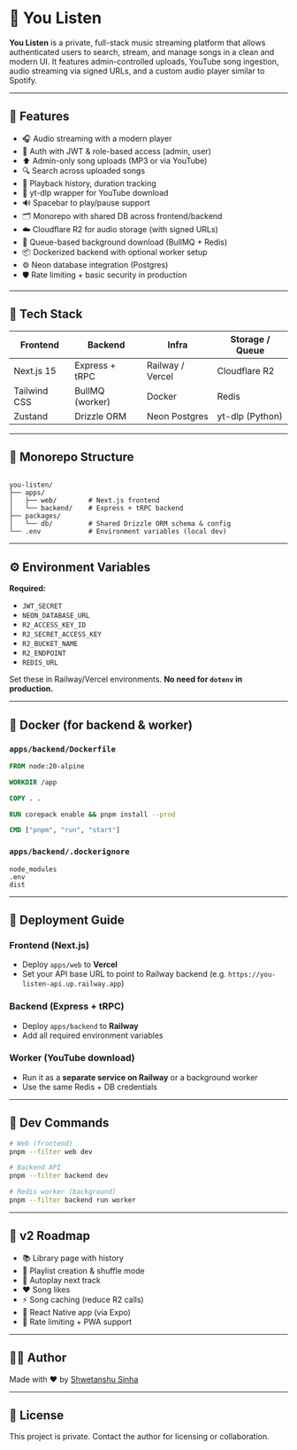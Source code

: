 # 🎵 You Listen

**You Listen** is a private, full-stack music streaming platform that allows authenticated users to search, stream, and manage songs in a clean and modern UI. It features admin-controlled uploads, YouTube song ingestion, audio streaming via signed URLs, and a custom audio player similar to Spotify.

---

## 🚀 Features

- 🎧 Audio streaming with a modern player
- 🔐 Auth with JWT & role-based access (admin, user)
- ⬆️ Admin-only song uploads (MP3 or via YouTube)
- 🔍 Search across uploaded songs
- 📃 Playback history, duration tracking
- 🧠 yt-dlp wrapper for YouTube download
- 🔊 Spacebar to play/pause support
- 🗂️ Monorepo with shared DB across frontend/backend
- ☁️ Cloudflare R2 for audio storage (with signed URLs)
- 🧱 Queue-based background download (BullMQ + Redis)
- 📦 Dockerized backend with optional worker setup
- ⚙️ Neon database integration (Postgres)
- 🛡️ Rate limiting + basic security in production

---

## 🧱 Tech Stack

| Frontend     | Backend         | Infra            | Storage / Queue |
| ------------ | --------------- | ---------------- | --------------- |
| Next.js 15   | Express + tRPC  | Railway / Vercel | Cloudflare R2   |
| Tailwind CSS | BullMQ (worker) | Docker           | Redis           |
| Zustand      | Drizzle ORM     | Neon Postgres    | yt-dlp (Python) |

---

## 📁 Monorepo Structure

```

you-listen/
├── apps/
│   ├── web/        # Next.js frontend
│   └── backend/    # Express + tRPC backend
├── packages/
│   └── db/         # Shared Drizzle ORM schema & config
└── .env            # Environment variables (local dev)

```

---

## ⚙️ Environment Variables

**Required:**

- `JWT_SECRET`
- `NEON_DATABASE_URL`
- `R2_ACCESS_KEY_ID`
- `R2_SECRET_ACCESS_KEY`
- `R2_BUCKET_NAME`
- `R2_ENDPOINT`
- `REDIS_URL`

Set these in Railway/Vercel environments. **No need for `dotenv` in production.**

---

## 🐳 Docker (for backend & worker)

### `apps/backend/Dockerfile`

```Dockerfile
FROM node:20-alpine

WORKDIR /app

COPY . .

RUN corepack enable && pnpm install --prod

CMD ["pnpm", "run", "start"]
```

### `apps/backend/.dockerignore`

```
node_modules
.env
dist
```

---

## 🚀 Deployment Guide

### Frontend (Next.js)

- Deploy `apps/web` to **Vercel**
- Set your API base URL to point to Railway backend (e.g. `https://you-listen-api.up.railway.app`)

### Backend (Express + tRPC)

- Deploy `apps/backend` to **Railway**
- Add all required environment variables

### Worker (YouTube download)

- Run it as a **separate service on Railway** or a background worker
- Use the same Redis + DB credentials

---

## 🧪 Dev Commands

```bash
# Web (frontend)
pnpm --filter web dev

# Backend API
pnpm --filter backend dev

# Redis worker (background)
pnpm --filter backend run worker
```

---

## 🔮 v2 Roadmap

- 📚 Library page with history
- 🎵 Playlist creation & shuffle mode
- 🔁 Autoplay next track
- ❤️ Song likes
- ⚡ Song caching (reduce R2 calls)
- 📱 React Native app (via Expo)
- 🧊 Rate limiting + PWA support

---

## 🧑‍💻 Author

Made with ❤️ by [Shwetanshu Sinha](https://github.com/shwetanshusinha)

---

## 📄 License

This project is private. Contact the author for licensing or collaboration.
